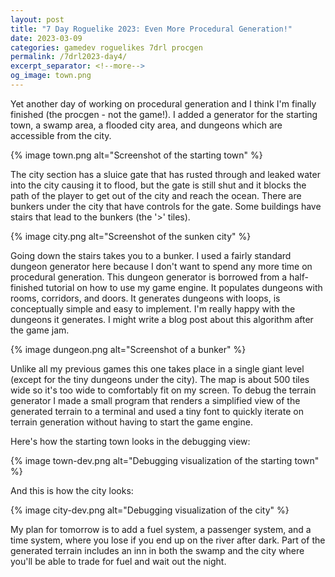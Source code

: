 ```yaml
---
layout: post
title: "7 Day Roguelike 2023: Even More Procedural Generation!"
date: 2023-03-09
categories: gamedev roguelikes 7drl procgen
permalink: /7drl2023-day4/
excerpt_separator: <!--more-->
og_image: town.png
---
```


Yet another day of working on procedural generation and I think I'm finally finished (the
procgen - not the game!). I added a generator for the starting town, a swamp
area, a flooded city area, and dungeons which are accessible from the city.

{% image town.png alt="Screenshot of the starting town" %}

<!--more-->

The city section has a sluice gate that has rusted through and leaked water into the
city causing it to flood, but the gate is still shut and it blocks the path of
the player to get out of the city and reach the ocean. There are bunkers under
the city that have controls for the gate. Some buildings have stairs that lead
to the bunkers (the '>' tiles).

{% image city.png alt="Screenshot of the sunken city" %}

Going down the stairs takes you to a bunker. I used a fairly standard dungeon
generator here because I don't want to spend any more time on procedural
generation. This dungeon generator is borrowed from a half-finished tutorial on
how to use my game engine. It populates dungeons with rooms, corridors, and
doors. It generates dungeons with loops, is conceptually simple and easy to
implement. I'm really happy with the dungeons it generates. I might write a blog post
about this algorithm after the game jam.

{% image dungeon.png alt="Screenshot of a bunker" %}

Unlike all my previous games this one takes place in a single giant level
(except for the tiny dungeons under the city). The map is about 500 tiles wide
so it's too wide to comfortably fit on my screen. To debug the terrain generator
I made a small program that renders a simplified view of the generated terrain
to a terminal and used a tiny font to quickly iterate on terrain generation
without having to start the game engine.

Here's how the starting town looks in the debugging view:

{% image town-dev.png alt="Debugging visualization of the starting town" %}

And this is how the city looks:

{% image city-dev.png alt="Debugging visualization of the city" %}

My plan for tomorrow is to add a fuel system, a passenger system, and a time
system, where you lose if you end up on the river after dark. Part of the
generated terrain includes an inn in both the swamp and the city where you'll be
able to trade for fuel and wait out the night.
